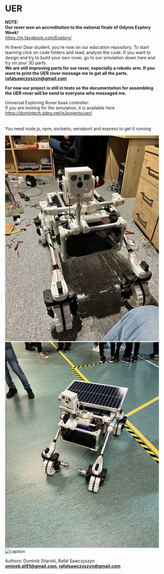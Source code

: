 # UER
**NOTE:**
<br>
**Our rover won an accreditation to the national finals of Gdynia Explory Week!**<br>
https://m.facebook.com/Explory/

Hi there!
Dear student, you're now on our education repository.
To start learning click on code folders and read, analyze the code.
If you want to design and try to build your own rover, go to our simulation down here
and try on your 3D parts. <br>
**We are still improving parts for our rover, especially a robotic arm. If you want to print the UER rover message me to get all the parts. rafalsawczyszyn@gmail.com**

**For now our project is still in tests so the documentation for assembling the UER rover will be send to everyone who messaged me.**

Universal Exploring Rover base controller:<br>
If you are looking for the simulation, it is available here https://domintech.ddns.net/js/projects/uer/ <br>
<br><br>
You need node.js, npm, socketio, serialport and express to get it running

![alt text](https://github.com/domin746826/uer/blob/main/media/picture1.jpg?raw=true)
![alt text](https://github.com/domin746826/uer/blob/main/media/picture2.jpg?raw=true)
![caption](https://github.com/domin746826/uer/blob/main/media/video1.gif?raw=true)
<br>

Authors: Dominik Sitarski, Rafał Sawczyszyn<br>
**ominek.pl91@gmail.com, rafalsawczyszyn@gmail.com**
